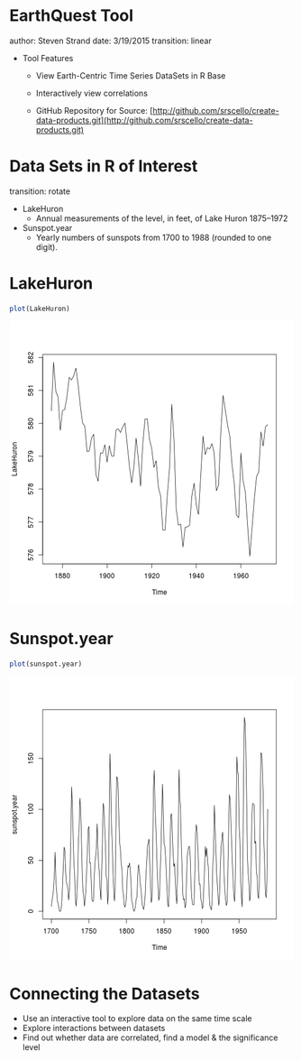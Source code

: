 EarthQuest Tool
========================================================
author: Steven Strand
date: 3/19/2015
transition: linear

* Tool Features
  * View Earth-Centric Time Series DataSets in R Base
  * Interactively view correlations
  
  * GitHub Repository for Source: [http://github.com/srscello/create-data-products.git](http://github.com/srscello/create-data-products.git)

Data Sets in R of Interest
========================================================
transition: rotate

* LakeHuron
  * Annual measurements of the level, in feet, of Lake Huron 1875–1972
* Sunspot.year
  * Yearly numbers of sunspots from 1700 to 1988 (rounded to one digit).

LakeHuron
========================================================

```r
plot(LakeHuron)
```

![plot of chunk unnamed-chunk-1](index-figure/unnamed-chunk-1-1.png)

Sunspot.year
========================================================

```r
plot(sunspot.year)
```

![plot of chunk unnamed-chunk-2](index-figure/unnamed-chunk-2-1.png)

Connecting the Datasets
========================================================

* Use an interactive tool to explore data on the same time scale
* Explore interactions between datasets
* Find out whether data are correlated, find a model & the significance level
